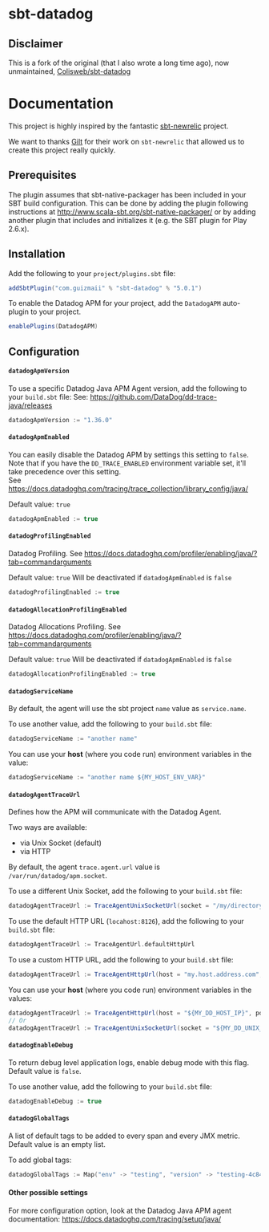 # sbt-datadog

## Disclaimer

This is a fork of the original (that I also wrote a long time ago), now unmaintained, [Colisweb/sbt-datadog](https://github.com/Colisweb/sbt-datadog)

# Documentation

This project is highly inspired by the fantastic [sbt-newrelic](https://github.com/gilt/sbt-newrelic) project.

We want to thanks [Gilt](http://tech.gilt.com) for their work on `sbt-newrelic` that allowed us to create this project really quickly.

Prerequisites
-------------

The plugin assumes that sbt-native-packager has been included in your SBT build configuration.
This can be done by adding the plugin following instructions at http://www.scala-sbt.org/sbt-native-packager/ or by adding
another plugin that includes and initializes it (e.g. the SBT plugin for Play 2.6.x).


Installation
------------

Add the following to your `project/plugins.sbt` file:

```scala
addSbtPlugin("com.guizmaii" % "sbt-datadog" % "5.0.1")
```

To enable the Datadog APM for your project, add the `DatadogAPM` auto-plugin to your project.

```scala
enablePlugins(DatadogAPM)
```

Configuration
-------------

#### `datadogApmVersion`

To use a specific Datadog Java APM Agent version, add the following to your `build.sbt` file:
See: https://github.com/DataDog/dd-trace-java/releases

```scala
datadogApmVersion := "1.36.0"
```

#### `datadogApmEnabled`

You can easily disable the Datadog APM by settings this setting to `false`.     
Note that if you have the `DD_TRACE_ENABLED` environment variable set, it'll take precedence over this setting.     
See https://docs.datadoghq.com/tracing/trace_collection/library_config/java/     

Default value: `true`

```scala
datadogApmEnabled := true
```

#### `datadogProfilingEnabled`

Datadog Profiling.
See https://docs.datadoghq.com/profiler/enabling/java/?tab=commandarguments

Default value: `true`
Will be deactivated if `datadogApmEnabled` is `false`

```scala
datadogProfilingEnabled := true
```

#### `datadogAllocationProfilingEnabled`

Datadog Allocations Profiling.
See https://docs.datadoghq.com/profiler/enabling/java/?tab=commandarguments

Default value: `true`
Will be deactivated if `datadogApmEnabled` is `false`

```scala
datadogAllocationProfilingEnabled := true
```

#### `datadogServiceName`

By default, the agent will use the sbt project `name` value as `service.name`. 

To use another value, add the following to your `build.sbt` file:

```scala
datadogServiceName := "another name"
```

You can use your **host** (where you code run) environment variables in the value:  

```scala
datadogServiceName := "another name ${MY_HOST_ENV_VAR}"
```

#### `datadogAgentTraceUrl`

Defines how the APM will communicate with the Datadog Agent.

Two ways are available:
  - via Unix Socket (default)
  - via HTTP

By default, the agent `trace.agent.url` value is `/var/run/datadog/apm.socket`.

To use a different Unix Socket, add the following to your `build.sbt` file:

```scala
datadogAgentTraceUrl := TraceAgentUnixSocketUrl(socket = "/my/directory/my.socket")
```

To use the default HTTP URL (`locahost:8126`), add the following to your `build.sbt` file:

```scala
datadogAgentTraceUrl := TraceAgentUrl.defaultHttpUrl
```

To use a custom HTTP URL, add the following to your `build.sbt` file:

```scala
datadogAgentTraceUrl := TraceAgentHttpUrl(host = "my.host.address.com", port = "8888")
```


You can use your **host** (where you code run) environment variables in the values:  

```scala
datadogAgentTraceUrl := TraceAgentHttpUrl(host = "${MY_DD_HOST_IP}", port = "8888")
// Or
datadogAgentTraceUrl := TraceAgentUnixSocketUrl(socket = "${MY_DD_UNIX_SOCKET}")
```

#### `datadogEnableDebug`

To return debug level application logs, enable debug mode with this flag. Default value is `false`.

To use another value, add the following to your `build.sbt` file:

```scala
datadogEnableDebug := true
```

#### `datadogGlobalTags`

A list of default tags to be added to every span and every JMX metric. Default value is an empty list.

To add global tags:

```scala
datadogGlobalTags := Map("env" -> "testing", "version" -> "testing-4c84587e")
```

#### Other possible settings

For more configuration option, look at the Datadog Java APM agent documentation: https://docs.datadoghq.com/tracing/setup/java/
